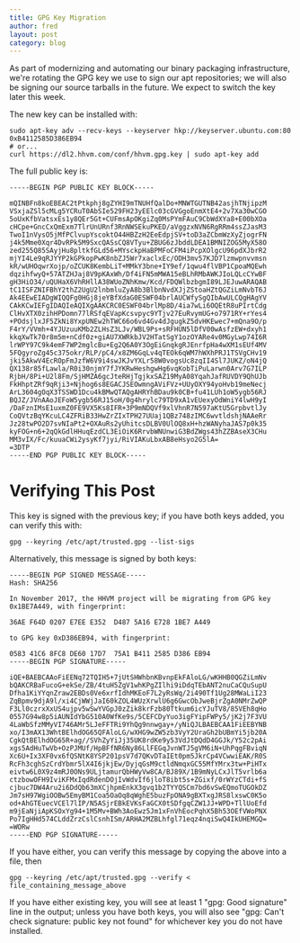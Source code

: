 ```yaml
---
title: GPG Key Migration
author: fred
layout: post
category: blog
---
```


As part of modernizing and automating our binary packaging infrastructure, we're rotating the GPG key we use to sign our apt repositories; we will also be signing our source tarballs in the future. We expect to switch the key later this week.

The new key can be installed with:

```
sudo apt-key adv --recv-keys --keyserver hkp://keyserver.ubuntu.com:80 0xB4112585D386EB94
# or...
curl https://dl2.hhvm.com/conf/hhvm.gpg.key | sudo apt-key add
```

The full public key is:

```
-----BEGIN PGP PUBLIC KEY BLOCK-----

mQINBFn8koEBEAC2tPtkphj8gZYHI9mTNUHfQalDo+MNWTGUTNB42asjhTNjipzM
VSxjaZSl5cMLg5YCRuT0AbSIe529FH23yEElc03cGVGgoEnmXtE4+2v7Xa30wCGO
5oUxKfbVatsxEs1y8QEr5Gt+CUFmsApOKgiZq0MsPYmFAuC9CbWdXYa8+E00bXOa
cHCpe+GncCxQmExm7TlrUnURnf3RnNWSEkuPKED/aVggzxNVN6RgRRm4ssZJasM3
TwoI1nVysO5jMfPClvupYscoktO44HBZzH2EeEdpjSV+toD3aZCbmWzXyZjogrFN
j4k5Mme0Xqr4DvRPk5M9SxcQASsCQ8VTyu+ZBUG6zJbddLDEA1BMNIZOG5MyX58O
zed255Q85SAyjHu8pltkfGLd56+MYsckpHaBPMFoCFM4iPcpXOlgcU96pdXJbrR2
mjYI4Le9qRJYYP2kGPkopPwK8nbZJ5Wr7xaclxEc/ODH3mv57KJD7lzmwpnvvmsn
kR/wUHOqwrXojp/oZCUK8KembLiT+MMkY3bne+IY9ef/1qwu4flVBP1CpoaMQEwh
dqzihfwyQ+57ATZHJaj8V9pKAxWh/Df4iFN5mMWA15eBLhRMbAWKJIoLQLcCYwBF
gH3HiO34/uQUHaX6VhRHllA38WUoZNhKmw/Kcd/FDQWlbzbgmI89LJEJuwARAQAB
tC1ISFZNIFBhY2thZ2UgU2lnbmluZyA8b3BlbnNvdXJjZStoaHZtQGZiLmNvbT6J
Ak4EEwEIADgWIQQFg0HGj8jeYBfXdaG0ESWF04brlAUCWfySgQIbAwULCQgHAgYV
CAkKCwIEFgIDAQIeAQIXgAAKCRC0ESWF04brlMp8D/4ia7wLi6OQEtR8uPIrtCdg
ClHvXTX0zihHPDomn77lRSfqEVapKcsvpyc9YTjv27EuRvymUG+o7971RY+rYes4
+POdsjlxJF5ZkNi8YxpUNEw2hTWC66o6vd4Gv4dJgugkZ5dvHKEwec7+mQna9O/p
F4rY/VVmh+4YJUzuuKMb2ZLHsZ3LJv/WBL9Ps+sRFHUN5lDfV00wAsfzEW+dxyh1
kkqXwTk70r8m5m+nCdf0z+giAU7XWRkbJV2HTatSgY1ozOYARe4v0MGyLwp74I6R
lrWPY97C9k4emF7WP2mglcBu+Eg2Q6A0Y3OgEiGnqkgRJEnrfpHa4wXM1sEUf4MV
5FQgyroZg45c375okr/RLP/pC4/x8ZM6GqLv4qTEOk6qWM7hWXhPRJ1TSVgCHv19
jki5AkwV4EcROpFmJzfW6V9i4swJKJvYXLr58W0vogsUc8zqII4Sl7JUKZ/oN4jQ
QX138r85fLawla/R0i30njmY7fJYKRwHeshgwHg6vqKobTiPuLarwn0Arv7G7ILP
RjbH/8Pi+U2l8Fm/SjHMZA6gcJteRHjTgjkxSAZ19MyA08YqahJafRUVDY9QhUJb
FkHhptZRf9qRji3+Njhog6s8EGACJSEOwmngAViFVz+UUyOXY94yoHvb19meNecj
ArL3604gOqX3TSSWD1Dcu4kBMwQTAQgAHRYhBDau9k0CB+fu41LUh1oW5ygb56RJ
BQJZ/JVnAAoJEFoW5ygb56RJ15oH/0g4hrylc79TD9xA1vEUexyOdWniY4lwH9yI
/DaFznIMsE1uxmZ0FE9VX5Ks8IFR+3P9mNDQVf9xlVhnR7N597aKtU5GrpbvtlJy
CoQVtzBqYKcuLC4ZFRiB33HwZrZIxTPH27UUaj1QBz748zIMC6wvtldshjNAAeRr
Jz28twPO2D7svNIaPt2+OXAuRs2yUhitcsDLBV0UlOQ8xH+hzWANyhaJAS7p0k35
kyFOG+n6+2qQkGdlHHuqEzdCL3EiOiK6RrvbWNUnwiG3BdZWgs43hZZBAseX3CHu
MM3vIX/Fc/kuuaCWi2ysyKf7jyi/RiVIAKuLbxAB8eHsyo2G5lA=
=3DTP
-----END PGP PUBLIC KEY BLOCK-----
```

Verifying This Post
===================

This key is signed with the previous key; if you have both keys added, you can verify this with:

```
gpg --keyring /etc/apt/trusted.gpg --list-sigs
```

Alternatively, this message is signed by both keys:

```
-----BEGIN PGP SIGNED MESSAGE-----
Hash: SHA256

In November 2017, the HHVM project will be migrating from GPG key 0x1BE7A449, with fingerprint:

36AE F64D 0207 E7EE E352  D487 5A16 E728 1BE7 A449

to GPG key 0xD386EB94, with fingerprint:

0583 41C6 8FC8 DE60 17D7  75A1 B411 2585 D386 EB94
-----BEGIN PGP SIGNATURE-----

iQE+BAEBCAAoFiEENq72TQIH5+7jUtSHWhbnKBvnpEkFAloLG/wKHHB0QGZiLmNv
bQAKCRBaFucoG+ekSe/ZB/4tuH5ZgV1whKPgZIlhi9iDdqTEbANT2nuCaCQuSupU
Dfha1KiYYqnZraw2EBDs0Ve6xrfIdhMKEoF7L2yRsWq/2i490Tf1Ug28MWaLiI23
ZqBpmv9djA9l/xi4CjWWjJaI60kZOL4WUzXrwlU6g6GwcObJweBjrZgA0NMrZwQP
F3Ll0czrxXxUS4ujpv5wSwYVGpJ0zZik8krFzb80Ttkum6icYJuTV8/85VEh8qHo
0557G94w8p5iAUNIdYbG510A0WfKe9s/5CEFCDyYuo3igFYipFWPy5/jK2j7F3VU
4LaWbSfzMMyVI746AMr5LJeFFTRi9YhQg9nnwgay+/yNiQJLBAEBCAA1FiEEBYNB
xo/I3mAX13WhtBElhdOG65QFAloLG/wXHG9wZW5zb3VyY2UraGh2bUBmYi5jb20A
CgkQtBElhdOG65R+ag//SVhZyYiJj35UK8rdKe9y53VdJtDQdD4GGJk/Y52c2pAi
xgs5AdHuTwVb+OzPJMUf/HpBFfNR6Ny86LlFEGqJvnWTJ5gVM6iN+UhPqgFBviqN
Xc6U+Ix3XF0vx6fQSNtK8YSP201psV7d7QKvDTaIEt0pm5JkrCp4VCwwiEAK/R0S
RcFh3cghSzCrdYbmr5lX4I6jkjEw/DyjqGsM9ctldNmqxGC55MfYMrx3tw+PiHTx
eivtw6L0X9z4mRJ0ONs9ULjtamurQbHWyVw8CA/BJ89X/1B9mNyLCxJlT5vrlb6a
ctzbowOFH9IviKFMxIqdRdenDOjIvWdvIf6jloT8ibt5s+ZGixf/0rWYzCTdi+fS
cjbuc7DW4Aru2i6DdQb63mXCjhpmEnkX3gvq1b2TYYQSCm7bd6vSwEQmoTUGOkDZ
Jm7sH97WgiOOBw5EmyBM1Coa5OaOq8qWghE5buzFpONA9gBXTxgJRS8lxswC0K5o
od+AhGTEuecVCEl7lIP/N5ASjrEBkEVKsFaGCX0tSDfgqCZW1JJ+WPD+TllUoEfd
m9jEaNjiApKSOxYg94+1M5Mv+BWh3AoEwz5Jm1xFnVhEocPqhX5Bh53OEfVWoPNX
Po7IgHHd574CLddZrzCslCsnhISm/ARHA2MZBLhfgl71eqz4nqiSwQ4IkUHEMGQ=
=WORw
-----END PGP SIGNATURE-----
```

If you have either, you can verify this message by copying the above into a file, then

```
gpg --keyring /etc/apt/trusted.gpg --verify < file_containing_message_above
```

If you have either existing key, you will see at least 1 "gpg: Good signature" line in the output; unless you have both keys, you will also see "gpg: Can't check signature: public key not found" for whichever key you do not have installed.
